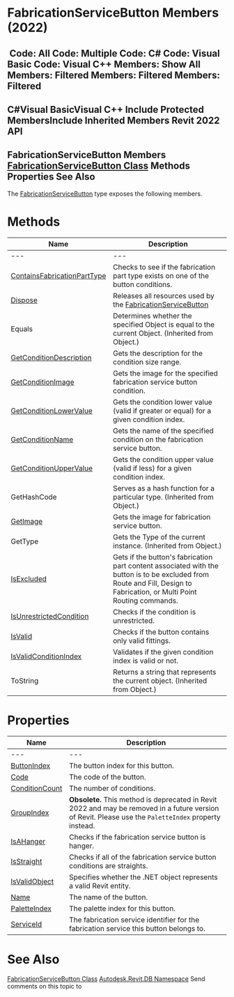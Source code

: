 # FabricationServiceButton Members (2022)

﻿
 Code: All Code: Multiple Code: C# Code: Visual Basic Code: Visual C++  Members: Show All Members: Filtered Members: Filtered Members: Filtered   
---  
C#Visual BasicVisual C++
Include Protected MembersInclude Inherited Members
Revit 2022 API  
---  
FabricationServiceButton Members  
[FabricationServiceButton Class](6a21f232-3a37-239b-8bb1-a8b02f2984ec.md "FabricationServiceButton Class") Methods Properties See Also  
---  
The [FabricationServiceButton](6a21f232-3a37-239b-8bb1-a8b02f2984ec.md "FabricationServiceButton Class") type exposes the following members.
# Methods
| Name | Description |
| --- | --- |
| --- | --- | --- |
| [ContainsFabricationPartType](345e1c56-258b-ea7f-f3db-0058ec324cf6.md "ContainsFabricationPartType Method") | Checks to see if the fabrication part type exists on one of the button conditions. |
| [Dispose](ad50735d-6899-6e64-d2c5-a1fde30589ff.md "Dispose Method") | Releases all resources used by the [FabricationServiceButton](6a21f232-3a37-239b-8bb1-a8b02f2984ec.md "FabricationServiceButton Class") |
| Equals | Determines whether the specified Object is equal to the current Object. (Inherited from Object.) |
| [GetConditionDescription](2a084dae-2b93-2631-0f6a-ac3cd38268df.md "GetConditionDescription Method") | Gets the description for the condition size range. |
| [GetConditionImage](2fce0630-0135-1c5f-a2ac-4f6e211a9c61.md "GetConditionImage Method") | Gets the image for the specified fabrication service button condition. |
| [GetConditionLowerValue](1f081e5c-6343-9046-ee9a-9eeffe1a02ef.md "GetConditionLowerValue Method") | Gets the condition lower value (valid if greater or equal) for a given condition index. |
| [GetConditionName](f278b65d-03ff-a16b-356f-4dd1b1aaf8aa.md "GetConditionName Method") | Gets the name of the specified condition on the fabrication service button. |
| [GetConditionUpperValue](2b55ee19-8ec2-963f-d0cd-53629dc9b80e.md "GetConditionUpperValue Method") | Gets the condition upper value (valid if less) for a given condition index. |
| GetHashCode | Serves as a hash function for a particular type.  (Inherited from Object.) |
| [GetImage](f67cd761-830f-9822-7928-15d1e9cdad96.md "GetImage Method") | Gets the image for fabrication service button. |
| GetType | Gets the Type of the current instance. (Inherited from Object.) |
| [IsExcluded](0cbe64e6-fe07-ab38-953f-461691feefea.md "IsExcluded Method") | Gets if the button's fabrication part content associated with the button is to be excluded from Route and Fill, Design to Fabrication, or Multi Point Routing commands. |
| [IsUnrestrictedCondition](e3885c33-fc4c-12ee-6965-ccb9cc16e02f.md "IsUnrestrictedCondition Method") | Checks if the condition is unrestricted. |
| [IsValid](aba8c1e1-e011-c5f5-4d24-1a7e5c4b89bb.md "IsValid Method") | Checks if the button contains only valid fittings. |
| [IsValidConditionIndex](3f64e765-9531-c198-debe-71dee8b82ee7.md "IsValidConditionIndex Method") | Validates if the given condition index is valid or not. |
| ToString | Returns a string that represents the current object. (Inherited from Object.) |

# Properties
| Name | Description |
| --- | --- |
| --- | --- | --- |
| [ButtonIndex](b7181067-088a-4353-7fcb-9a7db15d5782.md "ButtonIndex Property") | The button index for this button. |
| [Code](85ed78bc-9687-a07d-4d94-5748b16cb970.md "Code Property") | The code of the button. |
| [ConditionCount](2a8835cd-d6d8-6c6a-c054-4facac9b0f34.md "ConditionCount Property") | The number of conditions. |
| [GroupIndex](5b973974-7301-1412-6a82-a60b20badfef.md "GroupIndex Property") | **Obsolete.** This method is deprecated in Revit 2022 and may be removed in a future version of Revit. Please use the `PaletteIndex` property instead. |
| [IsAHanger](33a1bf43-d48a-df09-e6c7-d4dd81ed3cbc.md "IsAHanger Property") | Checks if the fabrication service button is hanger. |
| [IsStraight](56374bfd-ca22-5d96-2e5e-36ed22914668.md "IsStraight Property") | Checks if all of the fabrication service button conditions are straights. |
| [IsValidObject](ea34aa2d-7ba8-4689-2430-d0b287c5d77e.md "IsValidObject Property") | Specifies whether the .NET object represents a valid Revit entity. |
| [Name](ef339ee7-0e6d-86a5-dad8-9f24bfbaf9d1.md "Name Property") | The name of the button. |
| [PaletteIndex](e029f3da-cf97-dc5d-3820-ecb6cc30815f.md "PaletteIndex Property") | The palette index for this button. |
| [ServiceId](1614acd6-c63d-4d96-c39d-82fc4dec0089.md "ServiceId Property") | The fabrication service identifier for the fabrication service this button belongs to. |

# See Also
[FabricationServiceButton Class](6a21f232-3a37-239b-8bb1-a8b02f2984ec.md "FabricationServiceButton Class")
[Autodesk.Revit.DB Namespace](87546ba7-461b-c646-cbb1-2cb8f5bff8b2.md "Autodesk.Revit.DB Namespace")
Send comments on this topic to 